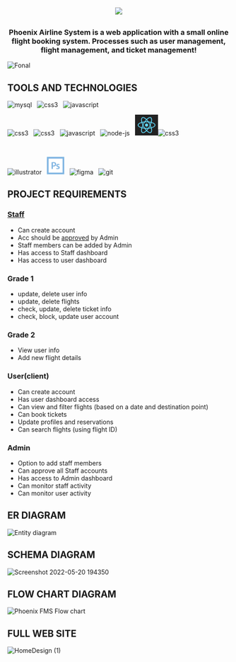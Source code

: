 
<h1 align="center"><img src="https://user-images.githubusercontent.com/87765555/169574300-8dc5cefc-c1c4-4471-b8c2-5200a2546960.png" width="400px"></h1>




### <p align = "center"> Phoenix Airline System is a web application with a small online flight booking system. Processes such as user management, flight management, and ticket management!
  
![Fonal](https://user-images.githubusercontent.com/87765555/169575365-7c3cd1e2-a855-4897-9677-0d277cfe6986.png)


  ### <h2>TOOLS AND TECHNOLOGIES


 
 <p align="left">  
 <img src="https://thepiguy.altervista.org/wp-content/uploads/2017/06/mysql-logo.jpg" alt="mysql" width="65" height="45"/>&nbsp;&nbsp;
 <img src="https://www.vectorlogo.zone/logos/java/java-vertical.svg" alt="css3" height="60" width="45"/>&nbsp;&nbsp;
 <img src="https://www.vectorlogo.zone/logos/springio/springio-ar21.svg" alt="javascript" height="50" width="75"/>&nbsp;&nbsp;
 
 </p>
 <p align="left">  
 <img src="https://www.vectorlogo.zone/logos/w3_html5/w3_html5-icon.svg" alt="css3" width="40" height="40"/>&nbsp;&nbsp;
 <img src="https://www.vectorlogo.zone/logos/w3_css/w3_css-icon.svg" alt="css3" width="40" height="40"/>&nbsp;&nbsp;
 <img src="https://cdn.iconscout.com/icon/free/png-512/javascript-2752148-2284965.png" alt="javascript" height="40"/>&nbsp;&nbsp;
 <img src="https://upload.wikimedia.org/wikipedia/commons/d/d9/Node.js_logo.svg" alt="node-js" width="50"/>&nbsp;&nbsp;
 <img src="https://github.com/Savindu12/Pheonix_FMS/blob/main/src/assets/react%20logo.png" alt="react" width="52" /><img src="https://www.vectorlogo.zone/logos/tailwindcss/tailwindcss-ar21.svg" alt="css3" height="60"/>
 </p><br>
 <p align="left">  
  <img src="https://www.vectorlogo.zone/logos/adobe_illustrator/adobe_illustrator-icon.svg" alt="illustrator" width="40" height="40"/>&nbsp;&nbsp;
  <img src="https://raw.githubusercontent.com/devicons/devicon/master/icons/photoshop/photoshop-line.svg" alt="photoshop" width="40" height="40"/>&nbsp;&nbsp;
  <img src="https://www.vectorlogo.zone/logos/figma/figma-icon.svg" alt="figma" width="40" height="40"/>&nbsp;&nbsp;
  <img src="https://www.vectorlogo.zone/logos/git-scm/git-scm-icon.svg" alt="git" width="40" height="40"/>&nbsp;&nbsp;
  
 </p>



## PROJECT REQUIREMENTS 
### <u>Staff</u>
* Can create account
* Acc should be <u>approved</u> by Admin
* Staff members can be added by Admin
* Has access to Staff dashboard
* Has access to user dashboard
### Grade 1
* update, delete user info
* update, delete flights
* check, update, delete ticket info
* check, block, update user account
### Grade 2
* View user info
* Add new flight details
### User(client)
* Can create account
* Has user dashboard access
* Can view and filter flights (based on a date and destination point)
* Can book tickets
* Update profiles and reservations
* Can search flights (using flight ID)
### Admin
* Option to add staff members
* Can approve all Staff accounts
* Has access to Admin dashboard
* Can monitor staff activity
* Can monitor user activity




## ER DIAGRAM

![Entity diagram](https://user-images.githubusercontent.com/87765555/169546456-c01ea0a1-9b00-444b-81de-b28266adadaa.jpg)

## SCHEMA DIAGRAM

![Screenshot 2022-05-20 194350](https://user-images.githubusercontent.com/87765555/169546939-c9600f46-e78f-46f4-a974-a98c1d858e7f.png)
## FLOW CHART DIAGRAM

![Phoenix FMS Flow chart](https://user-images.githubusercontent.com/87765555/169551431-b10d6ef4-1731-43ee-8084-50ee4d6f4d9e.jpg)
## FULL WEB SITE
![HomeDesign (1)](https://user-images.githubusercontent.com/87765555/169551888-d99ec1d5-0049-4d6c-b022-044253a98eef.png)









